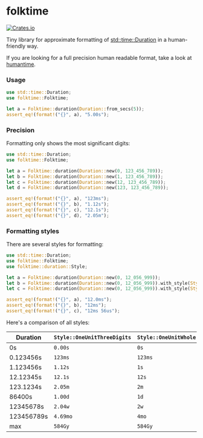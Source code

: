 # folktime

[![Crates.io](https://img.shields.io/crates/v/folktime.svg)](https://crates.io/crates/folktime)

Tiny library for approximate formatting of [std::time::Duration](https://doc.rust-lang.org/stable/core/time/struct.Duration.html) in a human-friendly way.

If you are looking for a full precision human readable format, take a look at [humantime](https://crates.io/crates/humantime).

### Usage

```rust
use std::time::Duration;
use folktime::Folktime;

let a = Folktime::duration(Duration::from_secs(5));
assert_eq!(format!("{}", a), "5.00s");
```

### Precision

Formatting only shows the most significant digits:

```rust
use std::time::Duration;
use folktime::Folktime;

let a = Folktime::duration(Duration::new(0, 123_456_789));
let b = Folktime::duration(Duration::new(1, 123_456_789));
let c = Folktime::duration(Duration::new(12, 123_456_789));
let d = Folktime::duration(Duration::new(123, 123_456_789));

assert_eq!(format!("{}", a), "123ms");
assert_eq!(format!("{}", b), "1.12s");
assert_eq!(format!("{}", c), "12.1s");
assert_eq!(format!("{}", d), "2.05m");
```

### Formatting styles

There are several styles for formatting:

```rust
use std::time::Duration;
use folktime::Folktime;
use folktime::duration::Style;

let a = Folktime::duration(Duration::new(0, 12_056_999));
let b = Folktime::duration(Duration::new(0, 12_056_999)).with_style(Style::OneUnitWhole);
let c = Folktime::duration(Duration::new(0, 12_056_999)).with_style(Style::TwoUnitsWhole);

assert_eq!(format!("{}", a), "12.0ms");
assert_eq!(format!("{}", b), "12ms");
assert_eq!(format!("{}", c), "12ms 56us");
```

Here's a comparison of all styles:

| Duration   | `Style::OneUnitThreeDigits` | `Style::OneUnitWhole` | `Style::TwoUnitsWhole` |
|------------|-----------------------------|-----------------------|------------------------|
| 0s         | `0.00s`                     | `0s`                  | `0s 0ms`               |
| 0.123456s  | `123ms`                     | `123ms`               | `123ms 456us`          |
| 1.123456s  | `1.12s`                     | `1s`                  | `1s 123ms`             |
| 12.12345s  | `12.1s`                     | `12s`                 | `12s 123ms`            |
| 123.1234s  | `2.05m`                     | `2m`                  | `2m 3s`                |
| 86400s     | `1.00d`                     | `1d`                  | `1d 0h`                |
| 12345678s  | `2.04w`                     | `2w`                  | `2w 0d`                |
| 123456789s | `4.69mo`                    | `4mo`                 | `4mo 21d`              |
| max        | `584Gy`                     | `584Gy`               | `584Gy 4mo`            |
